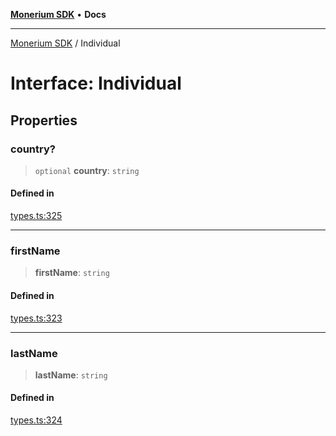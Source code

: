 [**Monerium SDK**](../README.md) • **Docs**

---

[Monerium SDK](../README.md) / Individual

# Interface: Individual

## Properties

### country?

> `optional` **country**: `string`

#### Defined in

[types.ts:325](https://github.com/monerium/js-monorepo/blob/daf0515eb0b1bfcdd9bd49ef605447668fdb0f6a/packages/sdk/src/types.ts#L325)

---

### firstName

> **firstName**: `string`

#### Defined in

[types.ts:323](https://github.com/monerium/js-monorepo/blob/daf0515eb0b1bfcdd9bd49ef605447668fdb0f6a/packages/sdk/src/types.ts#L323)

---

### lastName

> **lastName**: `string`

#### Defined in

[types.ts:324](https://github.com/monerium/js-monorepo/blob/daf0515eb0b1bfcdd9bd49ef605447668fdb0f6a/packages/sdk/src/types.ts#L324)

